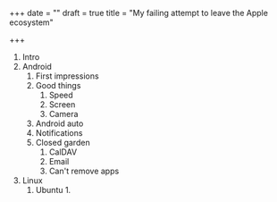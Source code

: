 +++
date = ""
draft = true
title = "My failing attempt to leave the Apple ecosystem"

+++
1. Intro
2. Android
   1. First impressions
   2. Good things
      1. Speed
      2. Screen
      3. Camera
   3. Android auto
   4. Notifications
   5. Closed garden
      1. CalDAV
      2. Email
      3. Can't remove apps
3. Linux
   1. Ubuntu
      1.